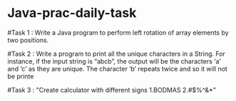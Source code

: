 # Java-prac-daily-task

#Task 1 : 
Write a Java program to perform left rotation of array elements by two positions.

#Task 2 :
Write a program to print all the unique characters in a String. For instance, if the input string is “abcb”, the output will be the characters ‘a’ and ‘c’ as they are unique. The character ‘b’ repeats twice and so it will not be printe

#Task 3 : 
"Create calculator with different signs
1.BODMAS
2.#$%^&*"

